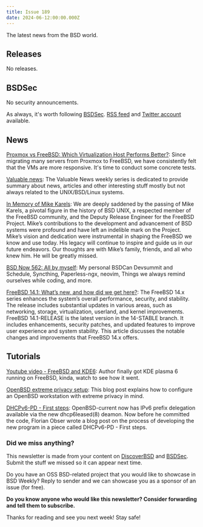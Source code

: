 ```yaml
---
title: Issue 189
date: 2024-06-12:00:00.000Z
---
```


The latest news from the BSD world.

<!-- more -->

## Releases

No releases.

## BSDSec

No security announcements.

As always, it's worth following [BSDSec](https://bsdsec.net). [RSS feed](https://bsdsec.net/articles.atom) and [Twitter account](https://twitter.com/bsdsec) available.

## News

[Proxmox vs FreeBSD: Which Virtualization Host Performs Better?](https://it-notes.dragas.net/2024/06/10/proxmox-vs-freebsd-which-virtualization-host-performs-better/?utm_source=bsdweekly): Since migrating many servers from Proxmox to FreeBSD, we have consistently felt that the VMs are more responsive. It's time to conduct some concrete tests.

[Valuable news](https://vermaden.wordpress.com/2024/06/10/valuable-news-2024-06-10/?utm_source=bsdweekly): The Valuable News weekly series is dedicated to provide summary about news, articles and other interesting stuff mostly but not always related to the UNIX/BSD/Linux systems.

[In Memory of Mike Karels](https://bsdsec.net/articles/in-memory-of-mike-karels?utm_source=bsdweekly): We are deeply saddened by the passing of Mike Karels, a pivotal figure in the history of BSD UNIX, a respected member of the FreeBSD community, and the Deputy Release Engineer for the FreeBSD Project. Mike’s contributions to the development and advancement of BSD systems were profound and have left an indelible mark on the Project. Mike’s vision and dedication were instrumental in shaping the FreeBSD we know and use today. His legacy will continue to inspire and guide us in our future endeavors. Our thoughts are with Mike’s family, friends, and all who knew him. He will be greatly missed.

[BSD Now 562: All by myself](https://www.bsdnow.tv/562?utm_source=bsdweekly): My personal BSDCan Devsummit and Schedule, Syncthing, Paperless-ngx, neovim, Things we always remind ourselves while coding, and more.

[FreeBSD 14.1: What’s new, and how did we get here?](https://freebsdfoundation.org/blog/freebsd-14-1-whats-new-and-how-did-we-get-here/?utm_source=bsdweekly): The FreeBSD 14.x series enhances the system’s overall performance, security, and stability. The release includes substantial updates in various areas, such as networking, storage, virtualization, userland, and kernel improvements. FreeBSD 14.1-RELEASE is the latest version in the 14-STABLE branch. It includes enhancements, security patches, and updated features to improve user experience and system stability. This article discusses the notable changes and improvements that FreeBSD 14.x offers.

## Tutorials

[Youtube video - FreeBSD and KDE6](https://www.youtube.com/watch?v=rm6Pl5WwEA0&utm_source=bsdweekly): Author finally got KDE plasma 6 running on FreeBSD, kinda, watch to see how it went.

[OpenBSD extreme privacy setup](https://dataswamp.org/~solene/2024-06-08-openbsd-privacy-setup.html?utm_source=bsdweekly): This blog post explains how to configure an OpenBSD workstation with extreme privacy in mind.

[DHCPv6-PD - First steps](https://sha256.net/dhcpv6-pd-first-steps.html?utm_source=bsdweekly): OpenBSD-current now has IPv6 prefix delegation available via the new dhcp6leased(8) deamon. Now before he committed the code, Florian Obser wrote a blog post on the process of developing the new program in a piece called DHCPv6-PD - First steps.

### Did we miss anything?

This newsletter is made from your content on [DiscoverBSD](https://discoverbsd.com) and [BSDSec](https://bsdsec.net). Submit the stuff we missed so it can appear next time.

Do you have an OSS BSD-related project that you would like to showcase in BSD Weekly? Reply to sender and we can showcase you as a sponsor of an issue (for free).

**Do you know anyone who would like this newsletter? Consider forwarding and tell them to subscribe.**

Thanks for reading and see you next week! Stay safe!
